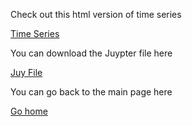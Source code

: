 Check out this html version of time series

[Time Series](/TimeSeriesAssignment.html)

You can download the Juypter file here

[Juy File](/TimeSeriesAssignment.ipynb)

You can go back to the main page here

[Go home](index.md)
